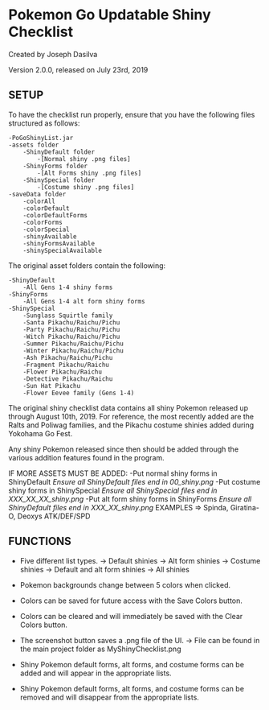 # Pokemon Go Updatable Shiny Checklist

Created by Joseph Dasilva

Version 2.0.0, released on July 23rd, 2019

## SETUP
To have the checklist run properly, ensure that you have
the following files structured as follows:

    -PoGoShinyList.jar
    -assets folder
        -ShinyDefault folder
            -[Normal shiny .png files]
        -ShinyForms folder
            -[Alt Forms shiny .png files]
        -ShinySpecial folder
            -[Costume shiny .png files]
    -saveData folder
        -colorAll
        -colorDefault
        -colorDefaultForms
        -colorForms
        -colorSpecial
        -shinyAvailable
        -shinyFormsAvailable
        -shinySpecialAvailable

The original asset folders contain the following:

    -ShinyDefault
        -All Gens 1-4 shiny forms
    -ShinyForms
        -All Gens 1-4 alt form shiny forms
    -ShinySpecial
        -Sunglass Squirtle family
        -Santa Pikachu/Raichu/Pichu
        -Party Pikachu/Raichu/Pichu
        -Witch Pikachu/Raichu/Pichu
        -Summer Pikachu/Raichu/Pichu
        -Winter Pikachu/Raichu/Pichu
        -Ash Pikachu/Raichu/Pichu
        -Fragment Pikachu/Raichu
        -Flower Pikachu/Raichu
        -Detective Pikachu/Raichu
        -Sun Hat Pikachu
        -Flower Eevee family (Gens 1-4)

The original shiny checklist data contains all shiny
Pokemon released up through August 10th, 2019. For 
reference, the most recently added are the Ralts and
Poliwag families, and the Pikachu costume shinies added
during Yokohama Go Fest.

Any shiny Pokemon released since then should be
added through the various addition features found in the
program.

IF MORE ASSETS MUST BE ADDED:
    -Put normal shiny forms in ShinyDefault
        *Ensure all ShinyDefault files end in 00_shiny.png*
    -Put costume shiny forms in ShinySpecial
        *Ensure all ShinySpecial files end in 
         XXX_XX_XX_shiny.png*
    -Put alt form shiny forms in ShinyForms
        *Ensure all ShinyDefault files end in 
         XXX_XX_shiny.png*
        EXAMPLES => Spinda, Giratina-O, Deoxys ATK/DEF/SPD

## FUNCTIONS
- Five different list types.
  -> Default shinies
  -> Alt form shinies
  -> Costume shinies
  -> Default and alt form shinies
  -> All shinies

- Pokemon backgrounds change between 5 colors when clicked.

- Colors can be saved for future access with the Save 
  Colors button.
  
- Colors can be cleared and will immediately be saved with
  the Clear Colors button.

- The screenshot button saves a .png file of the UI.
  -> File can be found in the main project folder as
     MyShinyChecklist.png

- Shiny Pokemon default forms, alt forms, and costume forms
  can be added and will appear in the appropriate lists.
  
- Shiny Pokemon default forms, alt forms, and costume forms
  can be removed and will disappear from the appropriate
  lists.
